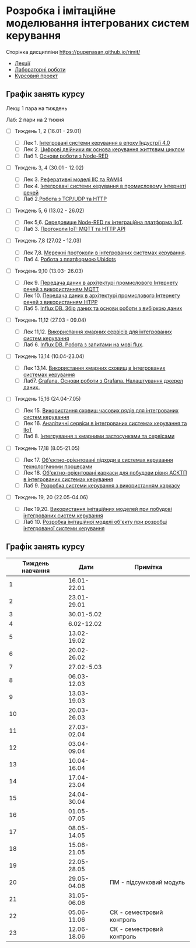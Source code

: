 # Розробка і імітаційне моделювання інтегрованих систем керування

Сторінка дисципліни <https://pupenasan.github.io/rimit/>

- [Лекції](lecture/README.md)
- [Лабораторні роботи](lab/README.md)
- [Курсовий проект](kursov/README.md)

## Графік занять курсу

Лекц: 1 пара на тиждень

Лаб:  2 пари на 2 тижня

- [ ] Тиждень 1, 2 (16.01 - 29.01) 
  - [ ] Лек 1. [Інтегровані системи керування в епоху Індустрії 4.0](lecture/1_intro.md)
  - [ ] Лек 2. [Цифрові двійники як основа керування життєвим циклом](lecture/2_twin.md)
  - [ ] Лаб 1. [Основи роботи з Node-RED](lab/lab1_nodered.md)
- [ ] Тиждень 3, 4  (30.01 - 12.02) 
  - [ ] Лек 3. [Реферативні моделі IIC та RAMI4](lecture/3_refmodel.md)
  - [ ] Лек 4. [Інтегровані системи керування в промисловому Інтернеті речей](lecture/4_IIoT.md)
  - [ ] Лаб 2.[Робота з TCP/UDP та HTTP](lab/lab2_tcphttp.md)
- [ ] Тиждень 5, 6  (13.02 - 26.02) 
  - [ ] Лек 5,6. [Середовище Node-RED як інтеграційна платформа IIoT](lecture/5_nodered.md). 
  - [ ] Лаб 3. [Протоколи IoT: MQTT та HTTP API](lab/lab3_mqttwebapi.md)
- [ ] Тиждень 7,8 (27.02 - 12.03) 
  - [ ] Лек 7,8. [Мережні протоколи в інтегрованих системах керування](lecture/6_tcpudp.md). 
  - [ ] Лаб 4.  [Робота з платформою Ubidots](lab/lab4_ubidots.md)
- [ ] Тиждень 9,10 (13.03- 26.03) 
  - [ ] Лек 9. [Передача даних в архітектурі промислового Інтернету речей з використанням MQTT](lecture/7_mqtt.md) 
  - [ ] Лек 10. [Передача даних в архітектурі промислового Інтернету речей з використанням HTPP](lecture/8_httpapi.md) 
  - [ ] Лаб 5. [Influx DB. Збір даних та основи роботи з вибіркою даних](lab/lab5_influx1.md) 
- [ ] Тиждень 11,12 (27.03 - 09.04) 
  - [ ] Лек 11,12. [Використання хмарних сервісів для інтегрованих систем керування](lecture/9_cloud.md) 
  - [ ] Лаб 6. [Influx DB. Робота з запитами на мові flux](lab/lab6_influx2.md).
- [ ] Тиждень 13,14 (10.04-23.04)
  - [ ] Лек 13,14. [Використання хмарних сховищ в інтегрованих системах керування](lecture/10_cloudstorage.md) 
  - [ ] Лаб7. [Grafana. Основи роботи з Grafana. Налаштування джерел даних.](lab/lab7_grafana1.md)
- [ ] Тиждень 15,16 (24.04-7.05) 
  - [ ] Лек 15. [Використання сховищ часових рядів для інтегрованих систем керування](lecture/11_tsdb.md)
  - [ ] Лек 16. [Аналітичні сервіси в інтегрованих системах керування та IIoT](lecture/12_analyt.md)
  - [ ] Лаб 8. [Інтегрування з хмарними застосунками та сервісами](lab/lab8_integrate.md)
- [ ] Тиждень 17,18 (8.05-21.05) 
  - [ ] Лек 17. [Об'єктно-орієнтовані підходи в системах керування технологічними процесами](lecture/13_oop.md)
  - [ ] Лек 18.  [Об'єктно-орієнтовані каркаси для побудови рівня АСКТП в інтегрованих системах керування](lecture/14_framework.md) 
  - [ ] Лаб 9. [Розробка системи керування з використанням каркасу](lab/lab9_pacframework.md)  
- [ ] Тиждень 19, 20 (22.05-04.06) 

  - [ ] Лек 19,20. [Використання імітаційних моделей при побудові інтегрованих систем керування](lecture/15_simul.md) 
  - [ ] Лаб 10. [Розробка імітаційної моделі об'єкту при розробці інтегрованої системи керування](lab/lab10_simul.md)  

## Графік занять курсу

| Тиждень навчання | Дати        | Примітка                  |
| ---------------- | ----------- | ------------------------- |
| 1                | 16.01-22.01 |                           |
| 2                | 23.01-29.01 |                           |
| 3                | 30.01-5.02  |                           |
| 4                | 6.02-12.02  |                           |
| 5                | 13.02-19.02 |                           |
| 6                | 20.02-26.02 |                           |
| 7                | 27.02-5.03  |                           |
| 8                | 06.03-12.03 |                           |
| 9                | 13.03-19.03 |                           |
| 10               | 20.03-26.03 |                           |
| 11               | 27.03-02.04 |                           |
| 12               | 03.04-09.04 |                           |
| 13               | 10.04-16.04 |                           |
| 14               | 17.04-23.04 |                           |
| 15               | 24.04-30.04 |                           |
| 16               | 01.05-07.05 |                           |
| 17               | 08.05-14.05 |                           |
| 18               | 15.06-21.05 |                           |
| 19               | 22.05-28.05 |                           |
| 20               | 29.05-04.06 | ПМ - підсумковий модуль   |
| 21               | 31.05-06.06 |                           |
| 22               | 05.06-11.06 | СК - семестровий контроль |
| 23               | 12.06-18.06 | СК - семестровий контроль |



